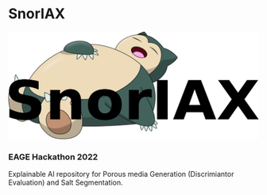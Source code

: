 # SnorIAX

![SnorIAX](https://github.com/EAGE-Annual-Hackathon/SnorIAX/blob/main/logo.png)

### EAGE Hackathon 2022
Explainable AI repository for Porous media Generation (Discrimiantor Evaluation) and Salt Segmentation. 
